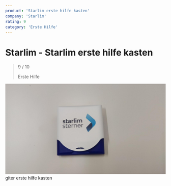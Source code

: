 ```yaml
---
product: 'Starlim erste hilfe kasten'
company: 'Starlim'
rating: 9
category: 'Erste Hilfe'
---
```


# Starlim - Starlim erste hilfe kasten
>
> 9 / 10
>
> Erste Hilfe

![Starlim erste hilfe kasten](./assets/starlim-starlim-erste-hilfe-kasten-7bd32f9a-7457-409a-a051-051e02939d48.jpg)
giter erste hilfe kasten
